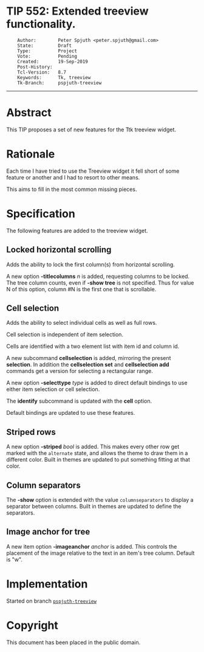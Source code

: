 # TIP 552: Extended treeview functionality.
        Author:        Peter Spjuth <peter.spjuth@gmail.com>
        State:         Draft
        Type:          Project
        Vote:          Pending
        Created:       19-Sep-2019
        Post-History:
        Tcl-Version:   8.7
        Keywords:      Tk, treeview
        Tk-Branch:     pspjuth-treeview
-----

# Abstract

This TIP proposes a set of new features for the Ttk treeview widget.

# Rationale

Each time I have tried to use the Treeview widget it fell short of some
feature or another and I had to resort to other means.

This aims to fill in the most common missing pieces.

# Specification

The following features are added to the treeview widget.

## Locked horizontal scrolling

Adds the ability to lock the first column(s) from horizontal scrolling.

A new option **-titlecolumns** *n* is added, requesting columns to be locked.
The tree column counts, even if **-show tree** is not specified. Thus for
value N of this option, column #N is the first one that is scrollable.

## Cell selection

Adds the ability to select individual cells as well as full rows.

Cell selection is independent of item selection.

Cells are identified with a two element list with item id and column id.

A new subcommand **cellselection** is added, mirroring the present **selection**.
In addition the **cellselection set** and **cellselection add** commands get
a version for selecting a rectangular range.

A new option **-selecttype** *type* is added to direct default bindings to
use either item selection or cell selection.

The **identify** subcommand is updated with the **cell** option.

Default bindings are updated to use these features.

## Striped rows

A new option **-striped** *bool* is added. This makes every other row get marked
with the `alternate` state, and allows the theme to draw them in a
different color. Built in themes are updated to put something fitting
at that color.

## Column separators

The **-show** option is extended with the value `columnseparators` to
display a separator between columns.
Built in themes are updated to define the separators.

## Image anchor for tree

A new item option **-imageanchor** *anchor* is added.
This controls the placement of the image relative to the text in an
item's tree column. Default is "w".

# Implementation

Started on branch [`pspjuth-treeview`](https://core.tcl-lang.org/tk/timeline?r=pspjuth-treeview)

# Copyright

This document has been placed in the public domain.
